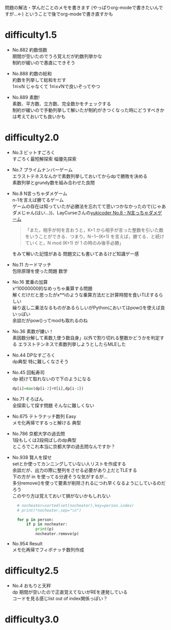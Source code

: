 問題の解法・学んだことのメモを書きます
(やっぱりorg-modeで書きたいんですが...←)
ということで後でorg-modeで書き直すかも

# difficulty1.5
- No.882 約数倍数  
  期間が空いたのでうろ覚えだが約数列挙かな  
  制約が緩いので愚直にできそう  

- No.888 約数の総和  
  約数を列挙して総和をだす  
  1≤i≤N じゃなくて 1≤i≤√Nで良いぞってやつ

- No.889 素数!  
  素数、平方数、立方数、完全数かをチェックする  
  制約が緩いので手動列挙して解いたが制約がきつくなった時にどうすべきかは考えておいても良いかも


# difficulty2.0
- No.3 ビットすごろく  
  すごろく最短解探索 幅優先探索

- No.7 プライムナンバーゲーム  
  エラストテネスなんかで素数列挙しておいてからdpで勝敗を決める  
  素数列挙とgrundy数を組み合わせた良問

- No.8  N言っちゃダメゲーム  
  n-1を言えば勝てるゲーム  
  ゲームの存在は知っていたが必勝法を忘れてて思いつかなかったので(じゃあダメじゃん(はい...))、LayCurseさんの[yukicoder No.8 - N言っちゃダメゲーム](http://rsujskf.s602.xrea.com/?yukicoder_8)  
  >「また，相手が何を言おうと，K+1 から相手が言った整数を引いた数をいうことができる．つまり，N−1−(K+1) を言えば，勝てる．と続けていくと，N mod (K+1) が 1 の時のみ後手必勝」

  をみて解いた記憶がある 問題文にも書いてあるけど知識ゲー感

- No.11 カードマッチ  
  包除原理を使った問題 数学

- No.16 累乗の加算   
  x^10000000的なめっちゃ乗算する問題  
  解くだけだと思ったがx**iのような乗算方法だと計算時間を食いTLEするらしい  
  繰り返し二乗法なるものがあるらしいがPythonにおいてはpow()を使えば良いっぽい  
  余談だがpow()ってmodも取れるのね

- No.36 素数が嫌い！  
  素因数分解して素数,1,使う数自身」以外で割り切れる整数かどうかを判定する
  エラストテンネスで素数列挙しようとしたらMLEした

- No.44 DPなすごろく  
  dp典型 特に難しくなさそう  

- No.45 回転寿司  
  dp 続けて取れないので下のようになる  
  ```Python
  dp[i]=max(dp[i-2]+V[i],dp[i-1])
  ```

- No.71 そろばん  
  全探索して探す問題 そんなに難しくない

- No.675 テトラナッチ数列 Easy  
  メモ化再帰でするっと解ける 典型

- No.786 京都大学の過去問  
  1段もしくは2段飛ばしのdp典型  
  ところでこれ本当に京都大学の過去問なんですか？

- No.938 賢人を探せ  
  setとか使ってカンニングしていない人リストを作成する  
  余談だが、出力の際に整列をさせる必要があり上だとTLEする  
  下の方が in を使ってる分遅そうな気がするが...  
  多分remove()を使って要素が削除されるにつれ早くなるようにしているのだろう  
  このやり方は覚えておいて損がないかもしれない
  ```Python
    # nocheater=sorted(set(nocheater),key=person.index)
    # print(*nocheater,sep="\n")

    for p in person:
        if p in nocheater:
            print(p)
            nocheater.remove(p)
  ```
  
- No.954 Result  
  メモ化再帰でフィボナッチ数列作成


# difficulty2.5
- No.4 おもりと天秤  
  dp 期間が空いたので正直覚えてないがREを連発している  
  コードを見る感じlist out of index関係っぽい？

# difficulty3.0